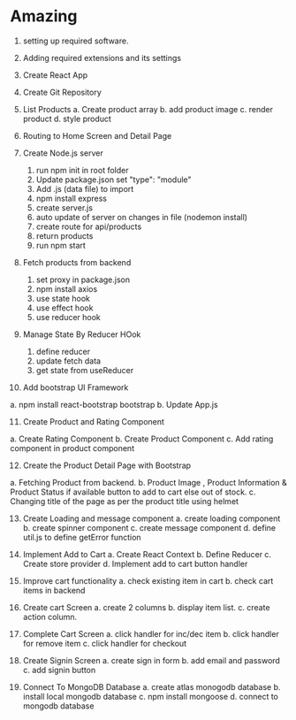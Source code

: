 # Amazing

1. setting up required software.
2. Adding required extensions and its settings
3. Create React App
4. Create Git Repository
5. List Products
   a. Create product array
   b. add product image
   c. render product
   d. style product
6. Routing to Home Screen and Detail Page
7. Create Node.js server

   1. run npm init in root folder
   2. Update package.json set "type": "module"
   3. Add .js (data file) to import
   4. npm install express
   5. create server.js
   6. auto update of server on changes in file (nodemon install)
   7. create route for api/products
   8. return products
   9. run npm start

8. Fetch products from backend

   1. set proxy in package.json
   2. npm install axios
   3. use state hook
   4. use effect hook
   5. use reducer hook

9. Manage State By Reducer HOok

   1. define reducer
   2. update fetch data
   3. get state from useReducer

10. Add bootstrap UI Framework

a. npm install react-bootstrap bootstrap
b. Update App.js

11. Create Product and Rating Component

a. Create Rating Component
b. Create Product Component
c. Add rating component in product component

12. Create the Product Detail Page with Bootstrap

a. Fetching Product from backend.
b. Product Image , Product Information & Product Status if available button to add to cart else out of stock.
c. Changing title of the page as per the product title using helmet

13. Create Loading and message component
    a. create loading component
    b. create spinner component
    c. create message component
    d. define util.js to define getError function

14. Implement Add to Cart
    a. Create React Context
    b. Define Reducer
    c. Create store provider
    d. Implement add to cart button handler

15. Improve cart functionality
    a. check existing item in cart
    b. check cart items in backend

16. Create cart Screen
    a. create 2 columns
    b. display item list.
    c. create action column.

17. Complete Cart Screen
    a. click handler for inc/dec item
    b. click handler for remove item
    c. click handler for checkout

18. Create Signin Screen
    a. create sign in form
    b. add email and password
    c. add signin button

19. Connect To MongoDB Database
    a. create atlas monogodb database
    b. install local mongodb database
    c. npm install mongoose
    d. connect to mongodb database

